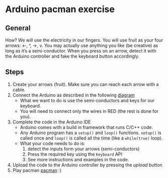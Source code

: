 Arduino pacman exercise
=======================

General
-------


How? We will use the electricity in our fingers. You will use fruit as your four arrows: <-, ^, ->, v. You may actually use anything you like (be creative) as long as it’s a semi-conductor. When you press on an arrow, detect it with the Arduino controller and fake the keyboard button accordingly.

Steps
-----

1. Create your arrows (fruit). Make sure you can reach each arrow with a cable.
2. Connect the Arduino as described in the following [diagram](resources/pacman-arduino-skatch.png)
	* What we want to do is use the semi-conductors and keys for our keyboard.
	* You will need to connect only the wires in RED (the rest is done for you).
3. Complete the code in the Arduino IDE
	* Arduino comes with a build in framework that runs C/C++ code.
	* Any Arduino program has a `setup()` and `loop()` functions. `setup()` is called once and `loop()` is called all the time (like a `while(true)` loop).
	* What your code needs to do is:
		1. detect the inputs form your arrows (semi-conductors)
		2. Press the required key using the `Keyboard` API
		3. See more instructions and examples in the code.
4. Upload the code to the Arduino controller by pressing the *upload* button
5.	Play pacman [pacman](resources\neave_pacman_widgetbox.swf) :)
